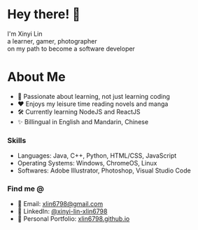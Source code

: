 <h1>Hey there! 👋</h1>

I'm Xinyi Lin <br> 
a learner, gamer, photographer <br>
on my path to become a software developer

# About Me
* 📖 Passionate about learning, not just learning coding
* ❤️ Enjoys my leisure time reading novels and manga
* 🛠 Currently learning NodeJS and ReactJS
* ✨ Billingual in English and Mandarin, Chinese

### Skills
* Languages: Java, C++, Python, HTML/CSS, JavaScript
* Operating Systems: Windows, ChromeOS, Linux
* Softwares: Adobe Illustrator, Photoshop, Visual Studio Code

### Find me @
* 📧 Email: [xlin6798@gmail.com](mailto:xlin6798@gmail.com)
* 💼 LinkedIn: [@xinyi-lin-xlin6798](https://www.linkedin.com/in/xinyi-lin-xlin6798/)
* 🧍 Personal Portfolio: [xlin6798.github.io](https://xlin6798.github.io/)
